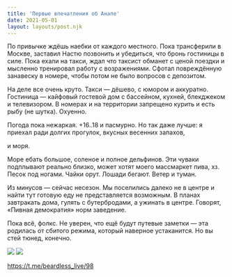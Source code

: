 ```yaml
---
title: 'Первые впечатления об Анапе'
date: 2021-05-01
layout: layouts/post.njk
---
```


По привычке ждёшь наебки от каждого местного. Пока трансферили в Москве, заставил Настю позвонить и убедиться, что бронь гостиницы в силе. Пока ехали на такси, ждал что таксист обманет с ценой поездки и мысленно тренировал работу с возражениями. Сфотал повреждённую занавеску в номере, чтобы потом не было вопросов с депозитом.

На деле все очень круто. Такси — дёшево, с юмором и аккуратно. Гостиница — кайфовый гостевой дом с бассейном, кухней, блекджеком и телевизором. В номерах и на территории запрещено курить и есть рыбу (не шутка). Охуенно.

Погода пока нежаркая. +16..18 и пасмурно. Но так даже лучше: я приехал ради долгих прогулок, вкусных весенних запахов, 

и моря.

Море ебать большое, соленое и полное дельфинов. Эти чуваки подплывают реально близко, может хотят моего массмаркет пива, хз. Песок под ногами. Чайки орут. Лошади бегают. Ветер и туман. 

Из минусов — сейчас несезон. Мы поселились далеко не в центре и найти тут готовую еду не представляется возможным. В планах завтракать дома, гулять с бутербродами, а ужинать в центре. Говорят, «Пивная демократия» норм заведение.

Пока всё, фолкс. Не уверен, что ещё будут путевые заметки — эта родилась от сбитого режима, который наверное устаканится. Но вы стей тюнед, конечно.

![](https://i.ibb.co/vXgLFMW/file-41.jpg)
![](https://i.ibb.co/rxQQms2/file-42.jpg)


https://t.me/beardless_live/98